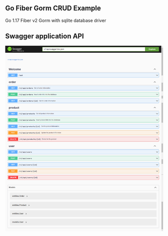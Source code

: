 ## Go Fiber Gorm CRUD Example
  Go 1.17
  Fiber v2
  Gorm with sqlite database driver

## Swagger application API
![application end point](public/images/swagger.png)